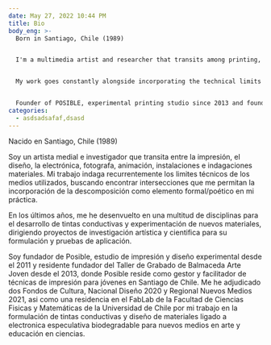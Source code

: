 ```yaml
---
date: May 27, 2022 10:44 PM
title: Bio
body_eng: >-
  Born in Santiago, Chile (1989)


  I'm a multimedia artist and researcher that transits among printing, design, electronics, animation, photography, instalations and material research. In the last years, I’ve been invested in techniques from a multitude of disciplines in the exploration of biodegradable materials to incorporate in my practice, leading both art and science research on its formulation and application.


  My work goes constantly alongside incorporating the technical limits of the media involved in the creative process and the recurrent search for the incorporation of decomposition as a formal and/or poetic form.


  Founder of POSIBLE, experimental printing studio since 2013 and founder resident of Taller de Grabado Balmaceda Arte Joven since 2013, where my project POSIBLE resides as a facilitator of printing techniques and experimentation for the youth in Santiago de Chile. I've also been granted two FONDART (Public Merit Fund for the Arts granted by Chilean Government 2020 and 2021) and a Fablab Residency (School of Physical and Mathematical Sciences. Universidad de Chile.) for my research and creation project SENSIBLE, which indaga- tes in the sustainable incorporation of biodegradable electronics in graphic and material design on new media art installations and science education.
categories:
  - asdsadsafaf,dsasd
---
```

Nacido en Santiago, Chile (1989)

Soy un artista medial e investigador que transita entre la impresión, el diseño, la electrónica, fotografa, animación, instalaciones e indagaciones materiales. Mi trabajo indaga recurrentemente los limites técnicos de los medios utilizados, buscando encontrar intersecciones que me permitan la incorporación de la descomposición como elemento formal/poético en mi práctica.

En los últimos años, me he desenvuelto en una multitud de disciplinas para el desarrollo de tintas conductivas y experimentación de nuevos materiales, dirigiendo proyectos de investigación artística y cientifica para su formulación y pruebas de aplicación.

Soy fundador de Posible, estudio de impresión y diseño experimental desde el 2011 y residente fundador del Taller de Grabado de Balmaceda Arte Joven desde el 2013, donde Posible reside como gestor y facilitador de técnicas de impresión para jóvenes en Santiago de Chile. Me he adjudicado dos Fondos de Cultura, Nacional Diseño 2020 y Regional Nuevos Medios 2021, asi como una residencia en el FabLab de la Facultad de Ciencias Fisicas y Matemáticas de la Universidad de Chile por mi trabajo en la formulación de tintas conductivas y diseño de materiales ligado a electronica especulativa biodegradable para nuevos medios en arte y educación en ciencias.